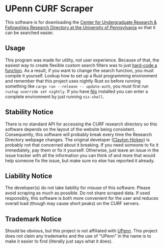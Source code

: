 # UPenn CURF Scraper
This software is for downloading the [Center for Undergraduate Research & Fellowships Research Directory at the University of Pennsylvania](https://curf.upenn.edu/undergraduate-research/research-directory) so that it can be searched easier.

## Usage
This program was made for utility, not user experience. Because of that, the easiest way to create flexible custom search filters was to just [hard-code a function](src/filter.rs). As a result, if you want to change the search function, you must compile it yourself. Lookup how to set up a Rust programming environment and remember that this project uses nightly Rust so before running something like `cargo run --release -- update-auth`, you must first run `rustup override set nightly`. If you have [Nix](https://nix.dev/tutorials/install-nix) installed you can enter a complete environment by just running `nix-shell`.

## Stability Notice
There is no standard API for accessing the CURF research directory so this software depends on the layout of the website being consistent. Consequently, this software will probably break every time the Research Directory webpage changes. The original developer ([Clayton Hickey](https://claytonhickey.me)) is probably not that concerned about it breaking. If you need someone to fix it immediately, pay them or fix it yourself. Otherwise, just leave an issue in the issue tracker with all the information you can think of and more that would help someone fix the issue, but make sure no else has reported it already.

## Liability Notice
The developer(s) do not take liability for misuse of this software. Please avoid scraping as much as possible. Do not share scraped data. If used responsibly, this software is both more convenient for the user and reduces overall load (though may cause short peaks) on the CURF servers.

## Trademark Notice
Should be obvious, but this project is not affiliated with [UPenn](https://upenn.edu). This project does not claim any trademarks and the use of "UPenn" in the name is to make it easier to find (literally just says what it does).
